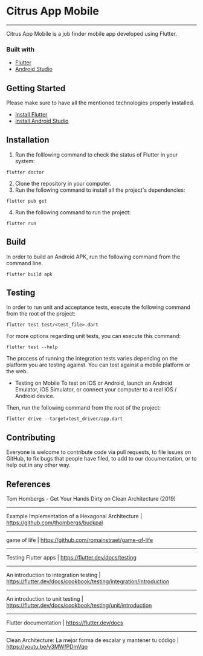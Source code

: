 # Citrus App Mobile

***
Citrus App Mobile is a job finder mobile app developed using Flutter. 

### Built with

* [Flutter](https://flutter.dev/docs)
* [Android Studio](https://developer.android.com/studio)


## Getting Started

Please make sure to have all the mentioned technologies properly installed. 

* [Install Flutter](https://flutter.dev/docs/get-started/install)
* [Install Android Studio](https://developer.android.com/studio/install)

## Installation

1. Run the folllowing command to check the status of Flutter in your system:
```
flutter doctor
```
2. Clone the repository in your computer. 
3. Run the following command to install all the project's dependencies:
```
flutter pub get
```
4. Run the following command to run the project:
```
flutter run
```
## Build

In order to build an Android APK, run the following command from the command line.

```
flutter build apk
```

## Testing

In order to run unit and acceptance tests, execute the following command from the root of the project:

```
flutter test test/<test_file>.dart
```

For more options regarding unit tests, you can execute this command:
```
flutter test --help
```

The process of running the integration tests varies depending on the platform you are testing against. You can test against a mobile platform or the web.

- Testing on Mobile
To test on iOS or Android, launch an Android Emulator, iOS Simulator, or connect your computer to a real iOS / Android device.

Then, run the following command from the root of the project:

```
flutter drive --target=test_driver/app.dart
```

## Contributing

Everyone is welcome to contribute code via pull requests, to file issues on GitHub, to fix bugs that people have filed, to add to our documentation, or to help out in any other way.

## References

Tom Hombergs - Get Your Hands Dirty on Clean Architecture (2019)

---

Example Implementation of a Hexagonal Architecture | https://github.com/thombergs/buckpal

---

game of life | https://github.com/romainstraet/game-of-life

---

Testing Flutter apps | https://flutter.dev/docs/testing

---

An introduction to integration testing | https://flutter.dev/docs/cookbook/testing/integration/introduction

---

An introduction to unit testing | https://flutter.dev/docs/cookbook/testing/unit/introduction

---

Flutter documentation | https://flutter.dev/docs

---

Clean Architecture: La mejor forma de escalar y mantener tu código | https://youtu.be/y3MWfPDmVqo

